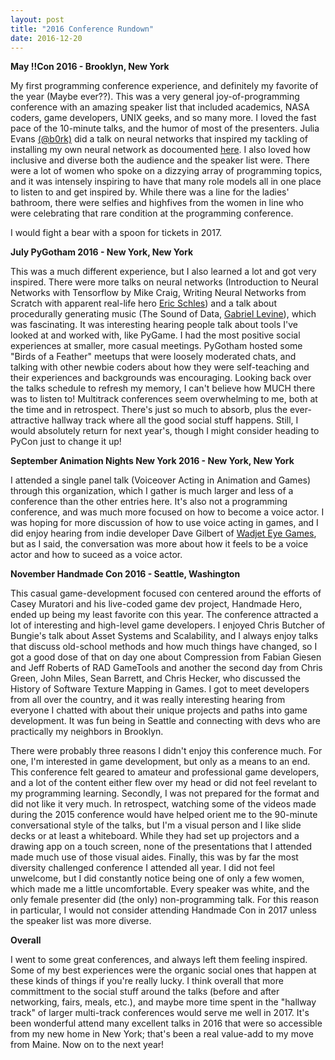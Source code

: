 ```yaml
---
layout: post
title: "2016 Conference Rundown"
date: 2016-12-20
---
```


**May
!!Con 2016 - Brooklyn, New York**

My first programming conference experience, and definitely my favorite of the year (Maybe ever??). This was a very general joy-of-programming conference with an amazing speaker list that included academics, NASA coders, game developers, UNIX geeks, and so many more. I loved the fast pace of the 10-minute talks, and the humor of most of the presenters. Julia Evans [(@b0rk)](https://twitter.com/b0rk) did a talk on neural networks that inspired my tackling of installing my own neural network as docoumented [here](http://katieamazing.com/blog/2016/06/25/a-neural-network-art-forger-of-my-very-own). I also loved how inclusive and diverse both the audience and the speaker list were. There were a lot of women who spoke on a dizzying array of programming topics, and it was intensely inspiring to have that many role models all in one place to listen to and get inspired by. While there was a line for the ladies' bathroom, there were selfies and highfives from the women in line who were celebrating that rare condition at the programming conference. 

I would fight a bear with a spoon for tickets in 2017.


**July
PyGotham 2016 - New York, New York**

This was a much different experience, but I also learned a lot and got very inspired. There were more talks on neural networks (Introduction to Neural Networks with Tensorflow by Mike Craig, Writing Neural Networks from Scratch with apparent real-life hero [Eric Schles](https://twitter.com/EricSchles)) and a talk about procedurally generating music (The Sound of Data, [Gabriel Levine](https://twitter.com/gabehounds)), which was fascinating. It was interesting hearing people talk about tools I've looked at and worked with, like PyGame. I had the most positive social experiences at smaller, more casual meetings. PyGotham hosted some "Birds of a Feather" meetups that were loosely moderated chats, and talking with other newbie coders about how they were self-teaching and their experiences and backgrounds was encouraging. Looking back over the talks schedule to refresh my memory, I can't believe how MUCH there was to listen to! Multitrack conferences seem overwhelming to me, both at the time and in retrospect. There's just so much to absorb, plus the ever-attractive hallway track where all the good social stuff happens. Still, I would absolutely return for next year's, though I might consider heading to PyCon just to change it up!


**September
Animation Nights New York 2016 - New York, New York**

I attended a single panel talk (Voiceover Acting in Animation and Games) through this organization, which I gather is much larger and less of a conference than the other entries here. It's also not a programming conference, and was much more focused on how to become a voice actor. I was hoping for more discussion of how to use voice acting in games, and I did enjoy hearing from indie developer Dave Gilbert of [Wadjet Eye Games](http://www.wadjeteyegames.com/), but as I said, the conversation was more about how it feels to be a voice actor and how to suceed as a voice actor.


**November
Handmade Con 2016 - Seattle, Washington**

This casual game-development focused con centered around the efforts of Casey Muratori and his live-coded game dev project, Handmade Hero, ended up being my least favorite con this year. The conference attracted a lot of interesting and high-level game developers. I enjoyed Chris Butcher of Bungie's talk about Asset Systems and Scalability, and I always enjoy talks that discuss old-school methods and how much things have changed, so I got a good dose of that on day one about Compression from Fabian Giesen and Jeff Roberts of RAD GameTools and another the second day from Chris Green, John Miles, Sean Barrett, and Chris Hecker, who discussed the History of Software Texture Mapping in Games. I got to meet developers from all over the country, and it was really interesting hearing from everyone I chatted with about their unique projects and paths into game development. It was fun being in Seattle and connecting with devs who are practically my neighbors in Brooklyn.

There were probably three reasons I didn't enjoy this conference much. For one, I'm interested in game development, but only as a means to an end. This conference felt geared to amateur and professional game developers, and a lot of the content either flew over my head or did not feel revelant to my programming learning. Secondly, I was not prepared for the format and did not like it very much. In retrospect, watching some of the videos made during the 2015 conference would have helped orient me to the 90-minute conversational style of the talks, but I'm a visual person and I like slide decks or at least a whiteboard. While they had set up projectors and a drawing app on a touch screen, none of the presentations that I attended made much use of those visual aides. Finally, this was by far the most diversity challenged conference I attended all year. I did not feel unwelcome, but I did constantly notice being one of only a few women, which made me a little uncomfortable. Every speaker was white, and the only female presenter did (the only) non-programming talk. For this reason in particular, I would not consider attending Handmade Con in 2017 unless the speaker list was more diverse.



**Overall**

I went to some great conferences, and always left them feeling inspired. Some of my best experiences were the organic social ones that happen at these kinds of things if you're really lucky. I think overall that more committment to the social stuff around the talks (before and after networking, fairs, meals, etc.), and maybe more time spent in the "hallway track" of larger multi-track conferences would serve me well in 2017. It's been wonderful attend many excellent talks in 2016 that were so accessible from my new home in New York; that's been a real value-add to my move from Maine. Now on to the next year!
